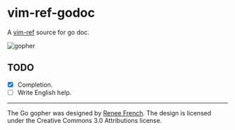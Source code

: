 # vim-ref-godoc

A [vim-ref](https://github.com/thinca/vim-ref) source for go doc.

![gopher](https://golang.org/doc/gopher/ref.png)

## TODO
- [x] Completion.
- [ ] Write English help.

- - -

The Go gopher was designed by [Renee French](http://reneefrench.blogspot.com). 
The design is licensed under the Creative Commons 3.0 Attributions license.  
